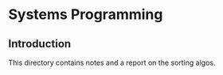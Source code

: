 # Systems Programming

## Introduction
This directory contains notes and a report on the sorting algos.
